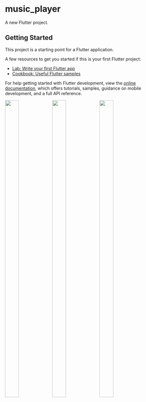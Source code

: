# music_player

A new Flutter project.

## Getting Started

This project is a starting point for a Flutter application.

A few resources to get you started if this is your first Flutter project:

- [Lab: Write your first Flutter app](https://docs.flutter.dev/get-started/codelab)
- [Cookbook: Useful Flutter samples](https://docs.flutter.dev/cookbook)

For help getting started with Flutter development, view the
[online documentation](https://docs.flutter.dev/), which offers tutorials,
samples, guidance on mobile development, and a full API reference.

<p>
  <img src="https://github.com/kaushikHadiya1234/music_player/assets/119835333/48434ee9-b12c-463f-8b72-7c24434f26ca"height="50%" width="30%">
  <img src="https://github.com/kaushikHadiya1234/music_player/assets/119835333/2af05fa5-8a48-4f7a-b66c-ab6f815bd04c"height="50%" width="30%">
  <img src="https://github.com/kaushikHadiya1234/music_player/assets/119835333/ad1c6750-89bc-4be0-961f-15dbc0037f3a"height="50%" width="30%">
</p>
